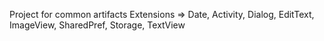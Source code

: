 Project for common artifacts    Extensions => Date, Activity, Dialog, EditText, ImageView, SharedPref, Storage, TextView
